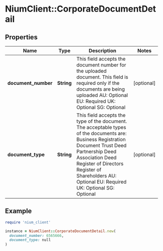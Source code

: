 # NiumClient::CorporateDocumentDetail

## Properties

| Name | Type | Description | Notes |
| ---- | ---- | ----------- | ----- |
| **document_number** | **String** | This field accepts the document number for the uploaded document. This field is required only if the documents are being uploaded  AU: Optional EU: Required UK: Optional SG: Optional | [optional] |
| **document_type** | **String** | This field accepts the type of the document. The acceptable types of the documents are:  Business Registration Document Trust Deed Partnership Deed Association Deed Register of Directors Register of Shareholders  AU: Optional EU: Required UK: Optional SG: Optional | [optional] |

## Example

```ruby
require 'nium_client'

instance = NiumClient::CorporateDocumentDetail.new(
  document_number: 6565666,
  document_type: null
)
```

